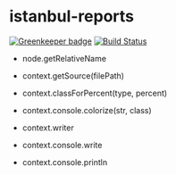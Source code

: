 istanbul-reports
================

[![Greenkeeper badge](https://badges.greenkeeper.io/istanbuljs/istanbul-reports.svg)](https://greenkeeper.io/) [![Build Status](https://travis-ci.org/istanbuljs/istanbul-reports.svg?branch=master)](https://travis-ci.org/istanbuljs/istanbul-reports)

-   node.getRelativeName

-   context.getSource(filePath)
-   context.classForPercent(type, percent)
-   context.console.colorize(str, class)
-   context.writer
-   context.console.write
-   context.console.println
